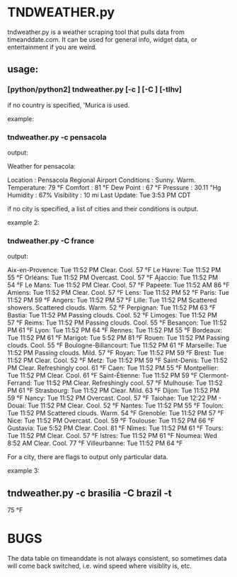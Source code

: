 TNDWEATHER.py
=============

tndweather.py is a weather scraping tool that pulls data from timeanddate.com.
It can be used for general info, widget data, or entertainment if you are weird.

## usage: 

### [python/python2] tndweather.py [-c <city>] [-C <country>] [-tlhv]

if no country is specified, 'Murica is used.

example: 

### tndweather.py -c pensacola

output: 

Weather for pensacola:

Location   : Pensacola Regional Airport
Conditions : Sunny. Warm.
Temperature: 79 °F
Comfort    : 81 °F
Dew Point  : 67 °F
Pressure   : 30.11 "Hg
Humidity   : 67%
Visibility : 10 mi
Last Update: Tue 3:53 PM CDT

if no city is specified, a list of cities and their conditions is output.

example 2:

### tndweather.py -C france

output:

Aix-en-Provence: Tue 11:52 PM Clear. Cool. 57 °F
Le Havre: Tue 11:52 PM 55 °F
Orléans: Tue 11:52 PM Overcast. Cool. 57 °F
Ajaccio: Tue 11:52 PM 54 °F
Le Mans: Tue 11:52 PM Clear. Cool. 57 °F
Papeete: Tue 11:52 AM 86 °F
Amiens: Tue 11:52 PM Clear. Cool. 57 °F
Lens: Tue 11:52 PM 52 °F
Paris: Tue 11:52 PM 59 °F
Angers: Tue 11:52 PM 57 °F
Lille: Tue 11:52 PM Scattered showers. Scattered clouds. Warm. 52 °F
Perpignan: Tue 11:52 PM 63 °F
Bastia: Tue 11:52 PM Passing clouds. Cool. 52 °F
Limoges: Tue 11:52 PM 57 °F
Reims: Tue 11:52 PM Passing clouds. Cool. 55 °F
Besançon: Tue 11:52 PM 61 °F
Lyon: Tue 11:52 PM 64 °F
Rennes: Tue 11:52 PM 55 °F
Bordeaux: Tue 11:52 PM 61 °F
Marigot: Tue 5:52 PM 81 °F
Rouen: Tue 11:52 PM Passing clouds. Cool. 55 °F
Boulogne-Billancourt: Tue 11:52 PM 61 °F
Marseille: Tue 11:52 PM Passing clouds. Mild. 57 °F
Royan: Tue 11:52 PM 59 °F
Brest: Tue 11:52 PM Clear. Cool. 52 °F
Metz: Tue 11:52 PM 59 °F
Saint-Denis: Tue 11:52 PM Clear. Refreshingly cool. 61 °F
Caen: Tue 11:52 PM 55 °F
Montpellier: Tue 11:52 PM Clear. Cool. 61 °F
Saint-Étienne: Tue 11:52 PM 59 °F
Clermont-Ferrand: Tue 11:52 PM Clear. Refreshingly cool. 57 °F
Mulhouse: Tue 11:52 PM 61 °F
Strasbourg: Tue 11:52 PM Clear. Mild. 63 °F
Dijon: Tue 11:52 PM 59 °F
Nancy: Tue 11:52 PM Overcast. Cool. 57 °F
Taiohae: Tue 12:22 PM -
Douai: Tue 11:52 PM Clear. Cool. 52 °F
Nantes: Tue 11:52 PM 55 °F
Toulon: Tue 11:52 PM Scattered clouds. Warm. 54 °F
Grenoble: Tue 11:52 PM 57 °F
Nice: Tue 11:52 PM Overcast. Cool. 59 °F
Toulouse: Tue 11:52 PM 66 °F
Gustavia: Tue 5:52 PM Clear. Cool. 81 °F
Nîmes: Tue 11:52 PM 61 °F
Tours: Tue 11:52 PM Clear. Cool. 57 °F
Istres: Tue 11:52 PM 61 °F
Noumea: Wed 8:52 AM Clear. Cool. 77 °F
Villeurbanne: Tue 11:52 PM 64 °F

For a city, there are flags to output only particular data.

example 3:

## tndweather.py -c brasilia -C brazil -t 
75 °F

# BUGS

The data table on timeanddate is not always consistent, so sometimes data will
come back switched, i.e. wind speed where visiblity is, etc.
